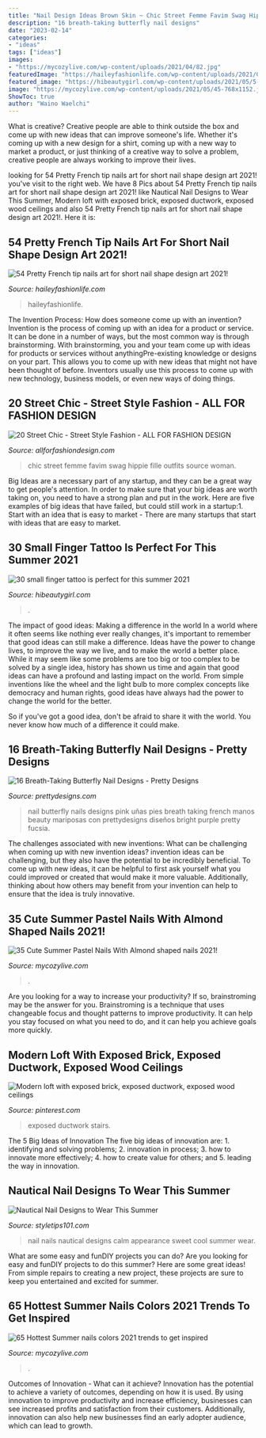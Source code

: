 ```yaml
---
title: "Nail Design Ideas Brown Skin ~ Chic Street Femme Favim Swag Hippie Fille Outfits Source Woman"
description: "16 breath-taking butterfly nail designs"
date: "2023-02-14"
categories:
- "ideas"
tags: ["ideas"]
images:
- "https://mycozylive.com/wp-content/uploads/2021/04/82.jpg"
featuredImage: "https://haileyfashionlife.com/wp-content/uploads/2021/04/84.jpg"
featured_image: "https://hibeautygirl.com/wp-content/uploads/2021/05/5-3.jpg"
image: "https://mycozylive.com/wp-content/uploads/2021/05/45-768x1152.jpg"
ShowToc: true
author: "Waino Waelchi"
---
```



What is creative?
Creative people are able to think outside the box and come up with new ideas that can improve someone's life. Whether it's coming up with a new design for a shirt, coming up with a new way to market a product, or just thinking of a creative way to solve a problem, creative people are always working to improve their lives.

	

		
looking for 54 Pretty French tip nails art for short nail shape design art 2021! you've visit to the right web. We have 8 Pics about 54 Pretty French tip nails art for short nail shape design art 2021! like Nautical Nail Designs to Wear This Summer, Modern loft with exposed brick, exposed ductwork, exposed wood ceilings and also 54 Pretty French tip nails art for short nail shape design art 2021!. Here it is:
		
    
## 54 Pretty French Tip Nails Art For Short Nail Shape Design Art 2021!

<img loading=lazy src="https://haileyfashionlife.com/wp-content/uploads/2021/04/84.jpg" onerror="this.onerror=null;this.src='https://tse1.mm.bing.net/th?id=OIP.tt9Tf3AVUtlpwSenaSsaUgHaLH&amp;pid=15.1';" alt="54 Pretty French tip nails art for short nail shape design art 2021!">

_Source: haileyfashionlife.com_

>haileyfashionlife. 

	

The Invention Process: How does someone come up with an invention?
Invention is the process of coming up with an idea for a product or service. It can be done in a number of ways, but the most common way is through brainstorming. With brainstorming, you and your team come up with ideas for products or services without anythingPre-existing knowledge or designs on your part. This allows you to come up with new ideas that might not have been thought of before. Inventors usually use this process to come up with new technology, business models, or even new ways of doing things.

    
## 20 Street Chic - Street Style Fashion - ALL FOR FASHION DESIGN

<img loading=lazy src="https://allforfashiondesign.com/wp-content/uploads/2014/01/qx-12-600x896.jpg" onerror="this.onerror=null;this.src='https://tse4.mm.bing.net/th?id=OIP.Xu0OcAB53Q_w3Ak_C_MeHAHaLD&amp;pid=15.1';" alt="20 Street Chic - Street Style Fashion - ALL FOR FASHION DESIGN">

_Source: allforfashiondesign.com_

>chic street femme favim swag hippie fille outfits source woman. 

	

Big Ideas are a necessary part of any startup, and they can be a great way to get people's attention. In order to make sure that your big ideas are worth taking on, you need to have a strong plan and put in the work. Here are five examples of big ideas that have failed, but could still work in a startup:1. Start with an idea that is easy to market - There are many startups that start with ideas that are easy to market.

    
## 30 Small Finger Tattoo Is Perfect For This Summer 2021

<img loading=lazy src="https://hibeautygirl.com/wp-content/uploads/2021/05/5-3.jpg" onerror="this.onerror=null;this.src='https://tse2.mm.bing.net/th?id=OIP.MZfWsAb01XfbM-1VOy3qdQHaLH&amp;pid=15.1';" alt="30 small finger tattoo is perfect for this summer 2021">

_Source: hibeautygirl.com_

>. 

	

The impact of good ideas: Making a difference in the world
In a world where it often seems like nothing ever really changes, it's important to remember that good ideas can still make a difference. Ideas have the power to change lives, to improve the way we live, and to make the world a better place.
While it may seem like some problems are too big or too complex to be solved by a single idea, history has shown us time and again that good ideas can have a profound and lasting impact on the world. From simple inventions like the wheel and the light bulb to more complex concepts like democracy and human rights, good ideas have always had the power to change the world for the better.

So if you've got a good idea, don't be afraid to share it with the world. You never know how much of a difference it could make.

    
## 16 Breath-Taking Butterfly Nail Designs - Pretty Designs

<img loading=lazy src="http://www.prettydesigns.com/wp-content/uploads/2014/08/Bright-Pink-Butterfly-Nail-Design.jpg" onerror="this.onerror=null;this.src='https://tse3.mm.bing.net/th?id=OIP.vlkuMAtShEO3xFUN74lyEgHaLH&amp;pid=15.1';" alt="16 Breath-Taking Butterfly Nail Designs - Pretty Designs">

_Source: prettydesigns.com_

>nail butterfly nails designs pink uñas pies breath taking french manos beauty mariposas con prettydesigns diseños bright purple pretty fucsia. 

	

The challenges associated with new inventions: What can be challenging when coming up with new invention ideas?
invention ideas can be challenging, but they also have the potential to be incredibly beneficial. To come up with new ideas, it can be helpful to first ask yourself what you could improved or created that would make it more valuable. Additionally, thinking about how others may benefit from your invention can help to ensure that the idea is truly innovative.

    
## 35 Cute Summer Pastel Nails With Almond Shaped Nails 2021!

<img loading=lazy src="https://mycozylive.com/wp-content/uploads/2021/04/82.jpg" onerror="this.onerror=null;this.src='https://tse1.mm.bing.net/th?id=OIP.B4KhFLh9QteOYM6oEAq8vgHaLH&amp;pid=15.1';" alt="35 Cute Summer Pastel Nails With Almond shaped nails 2021!">

_Source: mycozylive.com_

>. 

	

Are you looking for a way to increase your productivity? If so, brainstroming may be the answer for you. Brainstroming is a technique that uses changeable focus and thought patterns to improve productivity. It can help you stay focused on what you need to do, and it can help you achieve goals more quickly.

    
## Modern Loft With Exposed Brick, Exposed Ductwork, Exposed Wood Ceilings

<img loading=lazy src="https://i.pinimg.com/736x/b6/2c/f3/b62cf3990c50bd9e26fbc9b1b5e7c89b.jpg" onerror="this.onerror=null;this.src='https://tse3.mm.bing.net/th?id=OIP.8FrUezTIarBi2Pj9zE24wgHaE8&amp;pid=15.1';" alt="Modern loft with exposed brick, exposed ductwork, exposed wood ceilings">

_Source: pinterest.com_

>exposed ductwork stairs. 

	

The 5 Big Ideas of Innovation
The five big ideas of innovation are: 1. identifying and solving problems; 2. innovation in process; 3. how to innovate more effectively; 4. how to create value for others; and 5. leading the way in innovation.

    
## Nautical Nail Designs To Wear This Summer

<img loading=lazy src="https://styletips101.com/wp-content/uploads/2017/06/nautical-nail-design-25.jpg" onerror="this.onerror=null;this.src='https://tse1.mm.bing.net/th?id=OIP.5nK4TprGpN-dXibv3TJomwHaHa&amp;pid=15.1';" alt="Nautical Nail Designs to Wear This Summer">

_Source: styletips101.com_

>nail nails nautical designs calm appearance sweet cool summer wear. 

	

What are some easy and funDIY projects you can do?
Are you looking for easy and funDIY projects to do this summer? Here are some great ideas! From simple repairs to creating a new project, these projects are sure to keep you entertained and excited for summer.

    
## 65 Hottest Summer Nails Colors 2021 Trends To Get Inspired

<img loading=lazy src="https://mycozylive.com/wp-content/uploads/2021/05/45-768x1152.jpg" onerror="this.onerror=null;this.src='https://tse2.mm.bing.net/th?id=OIP.IwG7s2ZCBAyXQsAHYhTnaAHaLH&amp;pid=15.1';" alt="65 Hottest Summer nails colors 2021 trends to get inspired">

_Source: mycozylive.com_

>. 

	

Outcomes of Innovation - What can it achieve?
Innovation has the potential to achieve a variety of outcomes, depending on how it is used. By using innovation to improve productivity and increase efficiency, businesses can see increased profits and satisfaction from their customers. Additionally, innovation can also help new businesses find an early adopter audience, which can lead to growth.

